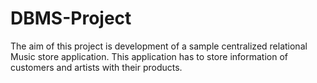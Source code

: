 # DBMS-Project
The aim of this project is development of a sample centralized relational Music store application. This application has to store information of customers and artists with their products.
